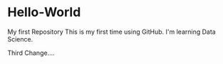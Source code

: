 # Hello-World
My first Repository
This is my first time using GitHub. I'm learning Data Science.

Third Change....
